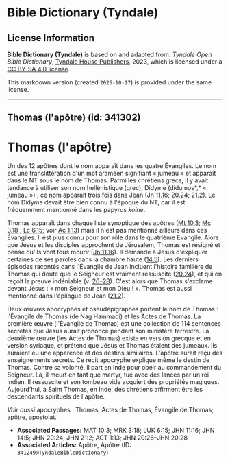 # Bible Dictionary (Tyndale)

## License Information

**Bible Dictionary (Tyndale)** is based on and adapted from: _Tyndale Open Bible Dictionary_, [Tyndale House Publishers](https://tyndaleopenresources.com/), 2023, which is licensed under a [CC BY-SA 4.0 license](https://creativecommons.org/licenses/by-sa/4.0/legalcode.en).

This markdown version (created `2025-10-17`) is provided under the same license.



--------------------------------

## Thomas (l'apôtre) (id: 341302)

Thomas (l'apôtre)
=================

Un des 12 apôtres dont le nom apparaît dans les quatre Évangiles. Le nom est une translittération d'un mot araméen signifiant « jumeau » et apparaît dans le NT sous le nom de Thomas. Parmi les chrétiens grecs, il y avait tendance à utiliser son nom hellénistique (grec), Didyme (didumos*,* « jumeau ») ; ce nom apparaît trois fois dans Jean ([Jn 11\.16](https://ref.ly/John11:16); [20\.24](https://ref.ly/John20:24); [21\.2](https://ref.ly/John21:2)). Le nom Didyme devait être bien connu à l'époque du NT, car il est fréquemment mentionné dans les papyrus *koinè*.

Thomas apparaît dans chaque liste synoptique des apôtres ([Mt 10\.3](https://ref.ly/Matt10:3); [Mc 3\.18 ;](https://ref.ly/Mark3:18) [Lc 6\.15](https://ref.ly/Luke6:15); voir [Ac 1\.13](https://ref.ly/Acts1:13)) mais il n'est pas mentionné ailleurs dans ces Évangiles. Il est plus connu pour son rôle dans le quatrième Évangile. Alors que Jésus et les disciples approchent de Jérusalem, Thomas est résigné et pense qu'ils vont tous mourir ([Jn 11\.16](https://ref.ly/John11:16)). Il demande à Jésus d'expliquer certaines de ses paroles dans la chambre haute ([14\.5](https://ref.ly/John14:5)). Les derniers épisodes racontés dans l'Évangile de Jean incluent l'histoire familière de Thomas qui doute que le Seigneur est vraiment ressuscité ([20\.24](https://ref.ly/John20:24)), et qui en reçoit la preuve indéniable (v. [26–28](https://ref.ly/John20:26-John20:28)). C'est alors que Thomas s'exclame devant Jésus : « mon Seigneur et mon Dieu ! ». Thomas est aussi mentionné dans l'épilogue de Jean ([21\.2](https://ref.ly/John21:2)).

Deux œuvres apocryphes et pseudépigraphes portent le nom de Thomas : l'Évangile de Thomas (de Nag Hammadi) et les Actes de Thomas. La première œuvre (l'Évangile de Thomas) est une collection de 114 sentences secrètes que Jésus aurait prononcé pendant son ministère terrestre. La deuxième œuvre (les Actes de Thomas) existe en version grecque et en version syriaque, et prétend que Jésus et Thomas étaient des jumeaux. Ils auraient eu une apparence et des destins similaires. L'apôtre aurait reçu des enseignements secrets. Ce récit apocryphe explique même le destin de Thomas. Contre sa volonté, il part en Inde pour obéir au commandement du Seigneur. Là, il meurt en tant que martyr, tué avec des lances par un roi indien. Il ressuscite et son tombeau vide acquiert des propriétés magiques. Aujourd'hui, à Saint Thomas, en Inde, des chrétiens affirment être les descendants spirituels de l'apôtre.

*Voir aussi* apocryphes : Thomas, Actes de Thomas, Évangile de Thomas; apôtre, apostolat.

* **Associated Passages:** MAT 10:3; MRK 3:18; LUK 6:15; JHN 11:16; JHN 14:5; JHN 20:24; JHN 21:2; ACT 1:13; JHN 20:26–JHN 20:28
* **Associated Articles:** Apôtre, Apôtre (ID: `341249@TyndaleBibleDictionary`)

